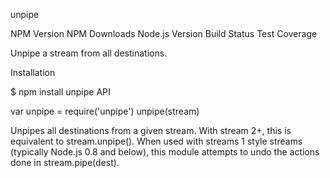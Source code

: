 unpipe

NPM Version NPM Downloads Node.js Version Build Status Test Coverage

Unpipe a stream from all destinations.

Installation

$ npm install unpipe
API

var unpipe = require('unpipe')
unpipe(stream)

Unpipes all destinations from a given stream. With stream 2+, this is equivalent to stream.unpipe(). When used with streams 1 style streams (typically Node.js 0.8 and below), this module attempts to undo the actions done in stream.pipe(dest).
